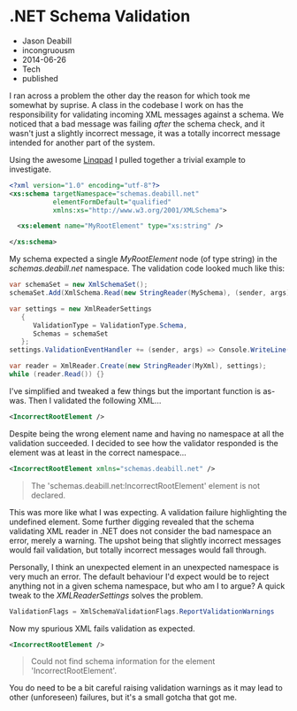# .NET Schema Validation
- Jason Deabill
- incongruousm
- 2014-06-26
- Tech
- published

I ran across a problem the other day the reason for which took me somewhat by suprise. A class in the codebase I work on has the responsibility for validating incoming XML messages against a schema. We noticed that a bad message was failing _after_ the schema check, and it wasn't just a slightly incorrect message, it was a totally incorrect message intended for another part of the system.

Using the awesome [Linqpad](http://www.linqpad.net) I pulled together a trivial example to investigate.

```xml
<?xml version="1.0" encoding="utf-8"?>
<xs:schema targetNamespace="schemas.deabill.net"
           elementFormDefault="qualified"
           xmlns:xs="http://www.w3.org/2001/XMLSchema">

  <xs:element name="MyRootElement" type="xs:string" />

</xs:schema>
```

My schema expected a single _MyRootElement_ node (of type string) in the _schemas.deabill.net_ namespace. The validation code looked much like this:

```csharp
var schemaSet = new XmlSchemaSet();
schemaSet.Add(XmlSchema.Read(new StringReader(MySchema), (sender, args) => Console.WriteLine(args.Message)));

var settings = new XmlReaderSettings
   {
      ValidationType = ValidationType.Schema,
      Schemas = schemaSet
   };
settings.ValidationEventHandler += (sender, args) => Console.WriteLine(args.Message);

var reader = XmlReader.Create(new StringReader(MyXml), settings);
while (reader.Read()) {}
```

I've simplified and tweaked a few things but the important function is as-was. Then I validated the following XML...

```xml
<IncorrectRootElement />
```

Despite being the wrong element name and having no namespace at all the validation succeeded. I decided to see how the validator responded is the element was at least in the correct namespace...

```xml
<IncorrectRootElement xmlns="schemas.deabill.net" />
```

> The 'schemas.deabill.net:IncorrectRootElement' element is not declared.

This was more like what I was expecting. A validation failure highlighting the undefined element. Some further digging revealed that the schema validating XML reader in .NET does not consider the bad namespace an error, merely a warning. The upshot being that slightly incorrect messages would fail validation, but totally incorrect messages would fall through.

Personally, I think an unexpected element in an unexpected namespace is very much an error. The default behaviour I'd expect would be to reject anything not in a given schema namespace, but who am I to argue? A quick tweak to the _XMLReaderSettings_ solves the problem.

```csharp
ValidationFlags = XmlSchemaValidationFlags.ReportValidationWarnings
```

Now my spurious XML fails validation as expected.

```xml
<IncorrectRootElement />
```

> Could not find schema information for the element 'IncorrectRootElement'.

You do need to be a bit careful raising validation warnings as it may lead to other (unforeseen) failures, but it's a small gotcha that got me.